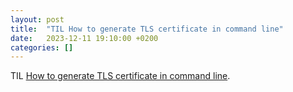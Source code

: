 ```yaml
---
layout: post
title:  "TIL How to generate TLS certificate in command line"
date:   2023-12-11 19:10:00 +0200
categories: []
---
```

TIL [How to generate TLS certificate in command line](https://stackoverflow.com/a/54597585/942513).
